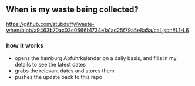 ## When is my waste being collected?
  https://github.com/stubduffy/waste-when/blob/a9463b70ac03c0666b1734e1a1ad25f79a5e8a5a/cal.json#L1-L6
  
  ### how it works
  - opens the hamburg Abfuhrkalendar on a daily basis, and fills in my details to see the latest dates
  - grabs the relevant dates and stores them
  - pushes the update back to this repo
  
